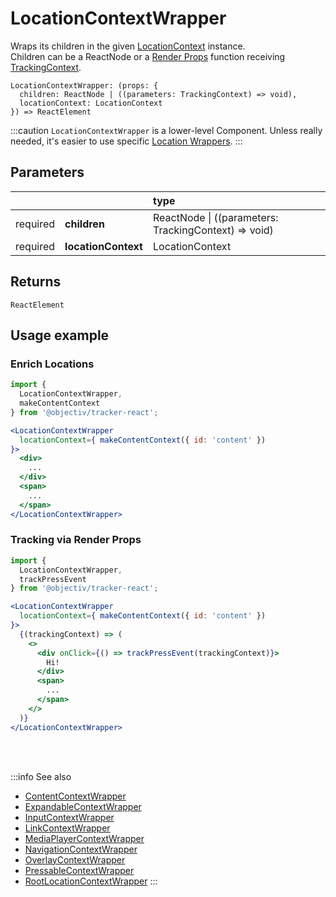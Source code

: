# LocationContextWrapper

Wraps its children in the given [LocationContext](/taxonomy/reference/location-contexts/overview.md) instance.  
Children can be a ReactNode or a [Render Props](https://reactjs.org/docs/render-props.html#using-props-other-than-render) function receiving [TrackingContext](/tracking/react/api-reference/common/providers/TrackingContext.md).

```tsx
LocationContextWrapper: (props: {
  children: ReactNode | ((parameters: TrackingContext) => void),
  locationContext: LocationContext
}) => ReactElement
```

:::caution
`LocationContextWrapper` is a lower-level Component. Unless really needed, it's easier to use specific [Location Wrappers](/tracking/react/api-reference/locationWrappers/overview.md).
:::

## Parameters
|          |                     | type                                                     |
|:--------:|:--------------------|:---------------------------------------------------------|
| required | **children**        | ReactNode &vert; ((parameters: TrackingContext) => void) |
| required | **locationContext** | LocationContext                                          |

## Returns
`ReactElement`

## Usage example

### Enrich Locations

```jsx
import { 
  LocationContextWrapper, 
  makeContentContext
} from '@objectiv/tracker-react';
```

```jsx
<LocationContextWrapper 
  locationContext={ makeContentContext({ id: 'content' }) 
}>
  <div>
    ...
  </div>
  <span>
    ...
  </span>
</LocationContextWrapper>
```

### Tracking via Render Props
```jsx
import {
  LocationContextWrapper, 
  trackPressEvent
} from '@objectiv/tracker-react';
```

```jsx
<LocationContextWrapper 
  locationContext={ makeContentContext({ id: 'content' })
}>
  {(trackingContext) => (
    <>
      <div onClick={() => trackPressEvent(trackingContext)}>
        Hi!
      </div>
      <span>
        ...
      </span>
    </>
  )}
</LocationContextWrapper>
```

<br />

<br />

:::info See also
- [ContentContextWrapper](/tracking/react/api-reference/locationWrappers/ContentContextWrapper.md)
- [ExpandableContextWrapper](/tracking/react/api-reference/locationWrappers/ExpandableContextWrapper.md)
- [InputContextWrapper](/tracking/react/api-reference/locationWrappers/InputContextWrapper.md)
- [LinkContextWrapper](/tracking/react/api-reference/locationWrappers/LinkContextWrapper.md)
- [MediaPlayerContextWrapper](/tracking/react/api-reference/locationWrappers/MediaPlayerContextWrapper.md)
- [NavigationContextWrapper](/tracking/react/api-reference/locationWrappers/NavigationContextWrapper.md)
- [OverlayContextWrapper](/tracking/react/api-reference/locationWrappers/OverlayContextWrapper.md)
- [PressableContextWrapper](/tracking/react/api-reference/locationWrappers/PressableContextWrapper.md)
- [RootLocationContextWrapper](/tracking/react/api-reference/locationWrappers/RootLocationContextWrapper.md)
:::
